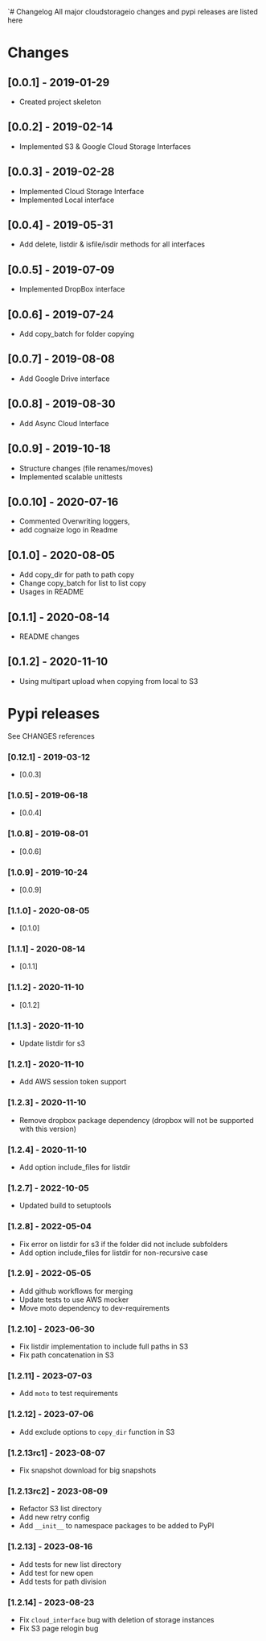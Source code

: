 `# Changelog
All major cloudstorageio changes and pypi releases are listed here 

# Changes 
## [0.0.1] - 2019-01-29
- Created project skeleton
## [0.0.2] - 2019-02-14
- Implemented S3 & Google Cloud Storage Interfaces 
## [0.0.3] - 2019-02-28
- Implemented Cloud Storage Interface
- Implemented Local interface 
## [0.0.4] - 2019-05-31
- Add delete, listdir & isfile/isdir methods for all interfaces
## [0.0.5] - 2019-07-09
- Implemented DropBox interface
## [0.0.6] - 2019-07-24
- Add copy_batch for folder copying 
## [0.0.7] - 2019-08-08
- Add Google Drive interface
## [0.0.8] - 2019-08-30
- Add Async Cloud Interface 
## [0.0.9] - 2019-10-18
- Structure changes (file renames/moves)
- Implemented scalable unittests
## [0.0.10] - 2020-07-16
- Commented Overwriting loggers, 
- add cognaize logo in Readme
## [0.1.0] - 2020-08-05
- Add copy_dir for path to path copy
- Change copy_batch for list to list copy 
- Usages in README
## [0.1.1] - 2020-08-14
- README changes
## [0.1.2] - 2020-11-10
- Using multipart upload when copying from local to S3


# Pypi releases
See CHANGES references  
### [0.12.1] - 2019-03-12
- [0.0.3]

### [1.0.5] - 2019-06-18
- [0.0.4]
### [1.0.8] - 2019-08-01
- [0.0.6]
### [1.0.9] - 2019-10-24
- [0.0.9]
### [1.1.0] - 2020-08-05
- [0.1.0]
### [1.1.1] - 2020-08-14
- [0.1.1]
### [1.1.2] - 2020-11-10
- [0.1.2]
### [1.1.3] - 2020-11-10
- Update listdir for s3
### [1.2.1] - 2020-11-10
- Add AWS session token support
### [1.2.3] - 2020-11-10
- Remove dropbox package dependency (dropbox will not be supported with this version)
### [1.2.4] - 2020-11-10
- Add option include_files for listdir
### [1.2.7] - 2022-10-05
- Updated build to setuptools
### [1.2.8] - 2022-05-04
- Fix error on listdir for s3 if the folder did not include subfolders
- Add option include_files for listdir for non-recursive case
### [1.2.9] - 2022-05-05
- Add github workflows for merging
- Update tests to use AWS mocker
- Move moto dependency to dev-requirements
### [1.2.10] - 2023-06-30
- Fix listdir implementation to include full paths in S3
- Fix path concatenation in S3

### [1.2.11] - 2023-07-03
- Add `moto` to test requirements

### [1.2.12] - 2023-07-06
- Add exclude options to `copy_dir` function in S3

### [1.2.13rc1] - 2023-08-07
- Fix snapshot download for big snapshots

### [1.2.13rc2] - 2023-08-09
- Refactor S3 list directory
- Add new retry config
- Add `__init__` to namespace packages to be added to PyPI

### [1.2.13] - 2023-08-16
- Add tests for new list directory
- Add test for new open
- Add tests for path division

### [1.2.14] - 2023-08-23
- Fix `cloud_interface` bug with deletion of storage instances
- Fix S3 page relogin bug
